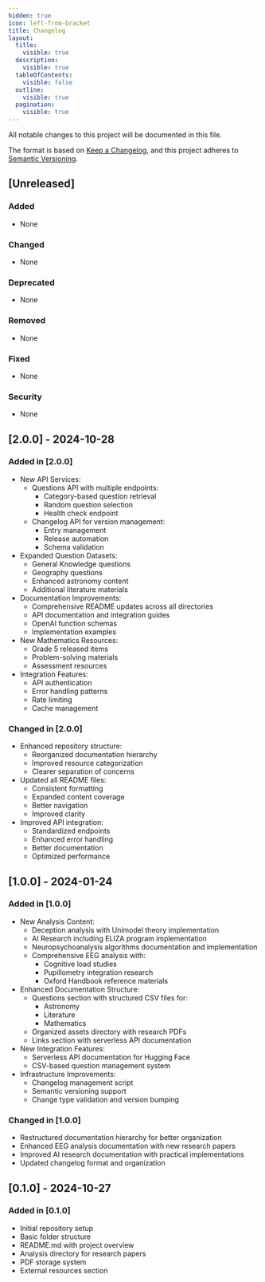 ```yaml
---
hidden: true
icon: left-from-bracket
title: Changelog
layout:
  title:
    visible: true
  description:
    visible: true
  tableOfContents:
    visible: false
  outline:
    visible: true
  pagination:
    visible: true
---
```


All notable changes to this project will be documented in this file.

The format is based on [Keep a Changelog](https://keepachangelog.com/en/1.0.0/), and this project adheres to [Semantic Versioning](https://semver.org/spec/v2.0.0.html).

## [Unreleased]

### Added

- None

### Changed

- None

### Deprecated

- None

### Removed

- None

### Fixed

- None

### Security

- None

## [2.0.0] - 2024-10-28

### Added in [2.0.0]

- New API Services:
  - Questions API with multiple endpoints:
    - Category-based question retrieval
    - Random question selection
    - Health check endpoint
  - Changelog API for version management:
    - Entry management
    - Release automation
    - Schema validation
- Expanded Question Datasets:
  - General Knowledge questions
  - Geography questions
  - Enhanced astronomy content
  - Additional literature materials
- Documentation Improvements:
  - Comprehensive README updates across all directories
  - API documentation and integration guides
  - OpenAI function schemas
  - Implementation examples
- New Mathematics Resources:
  - Grade 5 released items
  - Problem-solving materials
  - Assessment resources
- Integration Features:
  - API authentication
  - Error handling patterns
  - Rate limiting
  - Cache management

### Changed in [2.0.0]

- Enhanced repository structure:
  - Reorganized documentation hierarchy
  - Improved resource categorization
  - Clearer separation of concerns
- Updated all README files:
  - Consistent formatting
  - Expanded content coverage
  - Better navigation
  - Improved clarity
- Improved API integration:
  - Standardized endpoints
  - Enhanced error handling
  - Better documentation
  - Optimized performance

## [1.0.0] - 2024-01-24

### Added in [1.0.0]

- New Analysis Content:
  - Deception analysis with Unimodel theory implementation
  - AI Research including ELIZA program implementation
  - Neuropsychoanalysis algorithms documentation and implementation
  - Comprehensive EEG analysis with:
    - Cognitive load studies
    - Pupillometry integration research
    - Oxford Handbook reference materials
- Enhanced Documentation Structure:
  - Questions section with structured CSV files for:
    - Astronomy
    - Literature
    - Mathematics
  - Organized assets directory with research PDFs
  - Links section with serverless API documentation
- New Integration Features:
  - Serverless API documentation for Hugging Face
  - CSV-based question management system
- Infrastructure Improvements:
  - Changelog management script
  - Semantic versioning support
  - Change type validation and version bumping

### Changed in [1.0.0]

- Restructured documentation hierarchy for better organization
- Enhanced EEG analysis documentation with new research papers
- Improved AI research documentation with practical implementations
- Updated changelog format and organization

## [0.1.0] - 2024-10-27

### Added in [0.1.0]

- Initial repository setup
- Basic folder structure
- README.md with project overview
- Analysis directory for research papers
- PDF storage system
- External resources section

